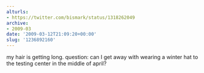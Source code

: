 ```yaml
---
alturls:
- https://twitter.com/bismark/status/1318262049
archive:
- 2009-03
date: '2009-03-12T21:09:20+00:00'
slug: '1236892160'
---
```


my hair is getting long. question: can I get away with wearing a winter hat to the testing center in the middle of april?

